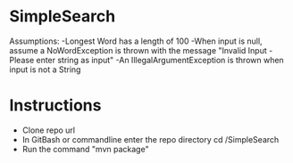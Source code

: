 # SimpleSearch

Assumptions:
-Longest Word has a length of 100
-When input is null, assume a NoWordException is thrown with the message "Invalid Input -  Please enter string as input"
-An IllegalArgumentException is thrown when input is not a String

# Instructions
- Clone repo url
- In GitBash or commandline enter the repo directory cd /SimpleSearch
- Run the command "mvn package"